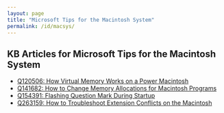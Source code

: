 ```yaml
---
layout: page
title: "Microsoft Tips for the Macintosh System"
permalink: /id/macsys/
---
```


## KB Articles for Microsoft Tips for the Macintosh System

- [Q120506: How Virtual Memory Works on a Power Macintosh](../../kb/120/Q120506/)
- [Q141682: How to Change Memory Allocations for Macintosh Programs](../../kb/141/Q141682/)
- [Q154391: Flashing Question Mark During Startup](../../kb/154/Q154391/)
- [Q263159: How to Troubleshoot Extension Conflicts on the Macintosh](../../kb/263/Q263159/)
